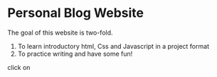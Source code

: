 # Personal Blog Website

The goal of this website is two-fold. 

1) To learn introductory html, Css and Javascript in a project format
2) To practice writing and have some fun!

click on 

